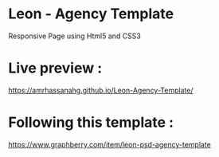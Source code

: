 # Leon - Agency Template
Responsive Page using Html5 and CSS3

# Live preview :
https://amrhassanahg.github.io/Leon-Agency-Template/

# Following this template :
https://www.graphberry.com/item/leon-psd-agency-template
